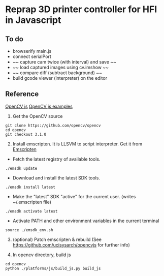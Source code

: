 # Reprap 3D printer controller for HFI in Javascript

## To do
* browserify main.js
* connect serialPort
* ~~ capture cam twice (with interval) and save ~~
* ~~ load captured images using cv.imshow ~~
* ~~ compare diff (subtract background) ~~
* build gcode viewer (interpreter) on the editor

## Reference
[OpenCV js](https://docs.opencv.org/trunk/d2/df0/tutorial_js_table_of_contents_imgproc.html)
[OpenCV js examples](https://community.risingstack.com/opencv-tutorial-computer-vision-with-node-js/)


1. Get the OpenCV source
```
git clone https://github.com/opencv/opencv
cd opencv
git checkout 3.1.0
```

2. Install emscripten. It is LLSVM to script interpreter.
Get it from [Emscripten](https://kripken.github.io/emscripten-site/docs/getting_started/downloads.html)
* Fetch the latest registry of available tools.
```
./emsdk update
```
* Download and install the latest SDK tools.
```
./emsdk install latest
```
* Make the "latest" SDK "active" for the current user. (writes ~/.emscripten file)
```
./emsdk activate latest
```
* Activate PATH and other environment variables in the current terminal
```
source ./emsdk_env.sh
```
3. (optional) Patch emscripten & rebuild
(See https://github.com/ucisysarch/opencvjs for further info)

4. In opencv directory, build js
```
cd opencv
python ./platforms/js/build_js.py build_js
```
